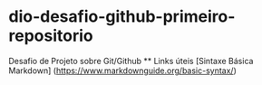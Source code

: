 # dio-desafio-github-primeiro-repositorio
Desafio de Projeto sobre Git/Github
** Links  úteis
[Sintaxe Básica Markdown] (https://www.markdownguide.org/basic-syntax/)
